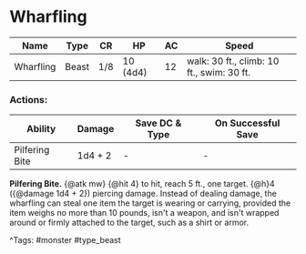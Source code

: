 # Wharfling

| Name | Type | CR | HP | AC | Speed |
|------|------|----|----|----|-------|
| Wharfling | Beast | 1/8 | 10 (4d4) | 12 | walk: 30 ft., climb: 10 ft., swim: 30 ft. |

### Actions:

| Ability | Damage | Save DC & Type | On Successful Save |
|---------|--------|----------------|--------------------|
| Pilfering Bite | 1d4 + 2 | - | - |


**Pilfering Bite.** {@atk mw} {@hit 4} to hit, reach 5 ft., one target. {@h}4 ({@damage 1d4 + 2}) piercing damage. Instead of dealing damage, the wharfling can steal one item the target is wearing or carrying, provided the item weighs no more than 10 pounds, isn't a weapon, and isn't wrapped around or firmly attached to the target, such as a shirt or armor.

^Tags: #monster #type_beast